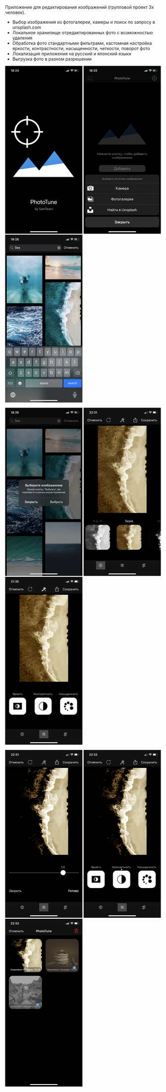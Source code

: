 Приложение для редактирования изображений (групповой проект 3х человек).
* Выбор изображения из фотогалереи, камеры и поиск по запросу в unsplash.com
* Локальное хранилище отредактированных фото с возможностью удаления
* Обработка фото стандартными фильтрами, кастомная настройка яркости, контрастности, насыщенности, четкости, поворот фото
* Локализация приложения на русский и японский языки
* Выгрузка фото в разном разрешении
<p float="left">
  <img src="/Screenshots/IMG_3015.PNG" width="250" />
  <img src="/Screenshots/IMG_3017.PNG" width="250" />
  <img src="/Screenshots/IMG_3018.PNG" width="250" /> 
 </p>
 <p float="left">
  <img src="/Screenshots/IMG_3019.PNG" width="250" />
  <img src="/Screenshots/IMG_3027.PNG" width="250" />
  <img src="/Screenshots/IMG_3025.PNG" width="250" /> 
 </p>
 <p float="left">
  <img src="/Screenshots/IMG_3028.PNG" width="250" />
  <img src="/Screenshots/IMG_3029.PNG" width="250" />
  <img src="/Screenshots/IMG_3030.PNG" width="250" /> 
 </p>

